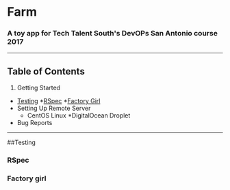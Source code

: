 # Farm
### A toy app for Tech Talent South's DevOPs San Antonio course 2017
---

## Table of Contents
1. Getting Started
* [Testing](#testing)
  *[RSpec](#rspec)
	*[Factory Girl](#factory-girl)
* Setting Up Remote Server	
  * CentOS Linux 
  *DigitalOcean Droplet
* Bug Reports  
---

##Testing

### RSpec

### Factory girl